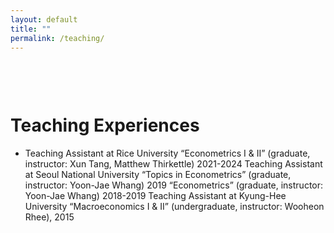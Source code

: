 ```yaml
---
layout: default
title: ""
permalink: /teaching/
---
```



<div style="margin-top: 100px;">
</div>

Teaching Experiences
======
* Teaching Assistant at Rice University
“Econometrics I & II” (graduate, instructor: Xun Tang, Matthew Thirkettle) 2021-2024
Teaching Assistant at Seoul National University
“Topics in Econometrics” (graduate, instructor: Yoon-Jae Whang) 2019
“Econometrics” (graduate, instructor: Yoon-Jae Whang) 2018-2019
Teaching Assistant at Kyung-Hee University
“Macroeconomics I & II” (undergraduate, instructor: Wooheon Rhee), 2015